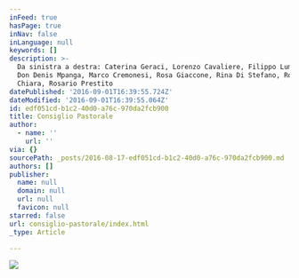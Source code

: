 ```yaml
---
inFeed: true
hasPage: true
inNav: false
inLanguage: null
keywords: []
description: >-
  Da sinistra a destra: Caterina Geraci, Lorenzo Cavaliere, Filippo Luminario,
  Don Denis Mpanga, Marco Cremonesi, Rosa Giaccone, Rina Di Stefano, Roberto Di
  Chiara, Rosario Prestito
datePublished: '2016-09-01T16:39:55.724Z'
dateModified: '2016-09-01T16:39:55.064Z'
id: edf051cd-b1c2-40d0-a76c-970da2fcb900
title: Consiglio Pastorale
author:
  - name: ''
    url: ''
via: {}
sourcePath: _posts/2016-08-17-edf051cd-b1c2-40d0-a76c-970da2fcb900.md
authors: []
publisher:
  name: null
  domain: null
  url: null
  favicon: null
starred: false
url: consiglio-pastorale/index.html
_type: Article

---
```

![](https://the-grid-user-content.s3-us-west-2.amazonaws.com/c67b533d-7bc5-4aa1-b3a5-605d8f588505.jpg)